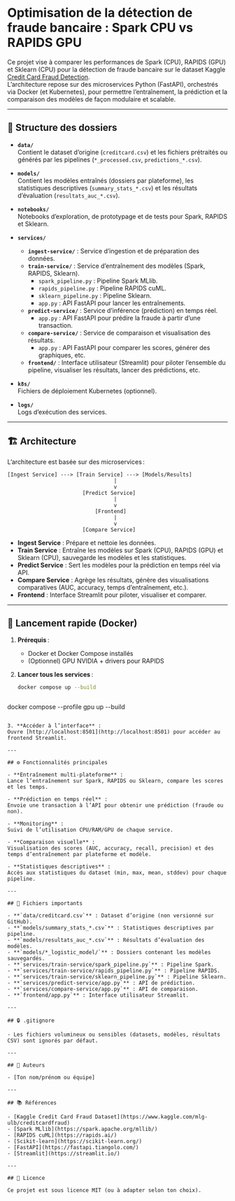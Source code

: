 # Optimisation de la détection de fraude bancaire : Spark CPU vs RAPIDS GPU

Ce projet vise à comparer les performances de Spark (CPU), RAPIDS (GPU) et Sklearn (CPU) pour la détection de fraude bancaire sur le dataset Kaggle [Credit Card Fraud Detection](https://www.kaggle.com/mlg-ulb/creditcardfraud).  
L’architecture repose sur des microservices Python (FastAPI), orchestrés via Docker (et Kubernetes), pour permettre l’entraînement, la prédiction et la comparaison des modèles de façon modulaire et scalable.

---

## 📁 Structure des dossiers

- **`data/`**  
  Contient le dataset d’origine (`creditcard.csv`) et les fichiers prétraités ou générés par les pipelines (`*_processed.csv`, `predictions_*.csv`).

- **`models/`**  
  Contient les modèles entraînés (dossiers par plateforme), les statistiques descriptives (`summary_stats_*.csv`) et les résultats d’évaluation (`resultats_auc_*.csv`).

- **`notebooks/`**  
  Notebooks d’exploration, de prototypage et de tests pour Spark, RAPIDS et Sklearn.

- **`services/`**  
  - **`ingest-service/`** : Service d’ingestion et de préparation des données.
  - **`train-service/`** : Service d’entraînement des modèles (Spark, RAPIDS, Sklearn).
    - `spark_pipeline.py` : Pipeline Spark MLlib.
    - `rapids_pipeline.py` : Pipeline RAPIDS cuML.
    - `sklearn_pipeline.py` : Pipeline Sklearn.
    - `app.py` : API FastAPI pour lancer les entraînements.
  - **`predict-service/`** : Service d’inférence (prédiction) en temps réel.
    - `app.py` : API FastAPI pour prédire la fraude à partir d’une transaction.
  - **`compare-service/`** : Service de comparaison et visualisation des résultats.
    - `app.py` : API FastAPI pour comparer les scores, générer des graphiques, etc.
  - **`frontend/`** : Interface utilisateur (Streamlit) pour piloter l’ensemble du pipeline, visualiser les résultats, lancer des prédictions, etc.

- **`k8s/`**  
  Fichiers de déploiement Kubernetes (optionnel).

- **`logs/`**  
  Logs d’exécution des services.

---

## 🏗️ Architecture

L’architecture est basée sur des microservices :

```
[Ingest Service] ---> [Train Service] ---> [Models/Results]
                                  |
                                  v
                        [Predict Service]
                                  |
                                  v
                            [Frontend]
                                  |
                                  v
                        [Compare Service]
```

- **Ingest Service** : Prépare et nettoie les données.
- **Train Service** : Entraîne les modèles sur Spark (CPU), RAPIDS (GPU) et Sklearn (CPU), sauvegarde les modèles et les statistiques.
- **Predict Service** : Sert les modèles pour la prédiction en temps réel via API.
- **Compare Service** : Agrège les résultats, génère des visualisations comparatives (AUC, accuracy, temps d’entraînement, etc.).
- **Frontend** : Interface Streamlit pour piloter, visualiser et comparer.

---

## 🚀 Lancement rapide (Docker)

1. **Prérequis** :  
   - Docker et Docker Compose installés
   - (Optionnel) GPU NVIDIA + drivers pour RAPIDS

2. **Lancer tous les services** :
   ```bash
   docker compose up --build
   ```
    ```bash
docker compose --profile gpu up --build
   ```

3. **Accéder à l’interface** :  
   Ouvre [http://localhost:8501](http://localhost:8501) pour accéder au frontend Streamlit.

---

## ⚙️ Fonctionnalités principales

- **Entraînement multi-plateforme** :  
  Lance l’entraînement sur Spark, RAPIDS ou Sklearn, compare les scores et les temps.

- **Prédiction en temps réel** :  
  Envoie une transaction à l’API pour obtenir une prédiction (fraude ou non).

- **Monitoring** :  
  Suivi de l’utilisation CPU/RAM/GPU de chaque service.

- **Comparaison visuelle** :  
  Visualisation des scores (AUC, accuracy, recall, precision) et des temps d’entraînement par plateforme et modèle.

- **Statistiques descriptives** :  
  Accès aux statistiques du dataset (min, max, mean, stddev) pour chaque pipeline.

---

## 📄 Fichiers importants

- **`data/creditcard.csv`** : Dataset d’origine (non versionné sur GitHub).
- **`models/summary_stats_*.csv`** : Statistiques descriptives par pipeline.
- **`models/resultats_auc_*.csv`** : Résultats d’évaluation des modèles.
- **`models/*_logistic_model/`** : Dossiers contenant les modèles sauvegardés.
- **`services/train-service/spark_pipeline.py`** : Pipeline Spark.
- **`services/train-service/rapids_pipeline.py`** : Pipeline RAPIDS.
- **`services/train-service/sklearn_pipeline.py`** : Pipeline Sklearn.
- **`services/predict-service/app.py`** : API de prédiction.
- **`services/compare-service/app.py`** : API de comparaison.
- **`frontend/app.py`** : Interface utilisateur Streamlit.

---

## 🔒 .gitignore

- Les fichiers volumineux ou sensibles (datasets, modèles, résultats CSV) sont ignorés par défaut.

---

## 👥 Auteurs

- [Ton nom/prénom ou équipe]

---

## 📚 Références

- [Kaggle Credit Card Fraud Dataset](https://www.kaggle.com/mlg-ulb/creditcardfraud)
- [Spark MLlib](https://spark.apache.org/mllib/)
- [RAPIDS cuML](https://rapids.ai/)
- [Scikit-learn](https://scikit-learn.org/)
- [FastAPI](https://fastapi.tiangolo.com/)
- [Streamlit](https://streamlit.io/)

---

## 📝 Licence

Ce projet est sous licence MIT (ou à adapter selon ton choix).
